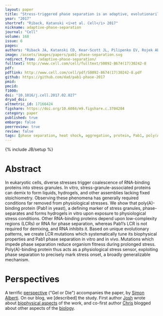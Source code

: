 ```yaml
---
layout: paper
title: "Stress-triggered phase separation is an adaptive, evolutionarily tuned response"
year: "2017"
shortref: "Riback, Katanski <i>et al. Cell</i> 2017"
nickname: adaptive-phase-separation
journal: "Cell"
volume: 168
issue: 6
pages: 
authors: "Riback JA, Katanski CD, Kear-Scott JL, Pilipenko EV, Rojek AE, Sosnick TR, Drummond DA"
image: /assets/images/papers/pab1-phase-separation.svg
redirect_from: /adaptive-phase-separation/
fulltext: http://www.cell.com/cell/fulltext/S0092-8674(17)30242-8
pdf: 
pdflink: http://www.cell.com/cell/pdf/S0092-8674(17)30242-8.pdf
github: https://github.com/dad/pab1-phase-2017
pmid: 
pmcid:
f1000: 
doi: "10.1016/j.cell.2017.02.027"
dryad_doi:
altmetric_id: 17166424
figshare: https://doi.org/10.6084/m9.figshare.c.3704284
category: paper
published: true
embargo: false
peerreview: true
review: false
tags: [phase separation, heat shock, aggregation, protein, Pab1, poly(A)-binding protein, yeast]
---
```

{% include JB/setup %}

# Abstract 

In eukaryotic cells, diverse stresses trigger coalescence of RNA-binding proteins into stress granules. In vitro, stress-granule-associated proteins can demix to form liquids, hydrogels, and other assemblies lacking fixed stoichiometry. Observing these phenomena has generally required conditions far removed from physiological stresses. We show that poly(A)-binding protein (Pab1 in yeast), a defining marker of stress granules, phase-separates and forms hydrogels in vitro upon exposure to physiological stress conditions. Other RNA-binding proteins depend upon low-complexity regions (LCRs) or RNA for phase separation, whereas Pab1’s LCR is not required for demixing, and RNA inhibits it. Based on unique evolutionary patterns, we create LCR mutations which systematically tune its biophysical properties and Pab1 phase separation in vitro and in vivo. Mutations which impede phase separation reduce organism fitness during prolonged stress. Poly(A)-binding protein thus acts as a physiological stress sensor, exploiting phase separation to precisely mark stress onset, a broadly generalizable mechanism.

# Perspectives

A terrific [perspective][alberti-perspective] ("Gel or Die") accompanies the paper, by [Simon Alberti]. On our blog, we [described] the study. First author [Josh] wrote about [biophysical aspects][josh-blog] of the work, and co-first author [Chris] blogged about other aspects of the [biology].

[blogged]: /blog/about-adaptive-phase-separation
[Josh]: /team/josh-riback
[josh-blog]: /blog/polymer-biophysics-in-action
[alberti-perspective]: http://www.cell.com/cell/fulltext/S0092-8674(17)30244-1
[Simon Alberti]: https://www.mpi-cbg.de/en/research-groups/current-groups/simon-alberti/group-leader/
[biophysical aspects]: /blog/polymer-biophysics-in-action
[Chris]: /team/chris-katanski
[biology]: /blog/Pab1-Demixing-FAQ


